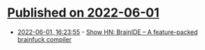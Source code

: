 # [Published on 2022-06-01](index.md)

* [2022-06-01, 16:23:55](https://news.ycombinator.com/item?id=31584226) - [Show HN: BrainIDE – A feature-packed brainfuck compiler](https://github.com/LovetheFrogs/BrainIDE)
